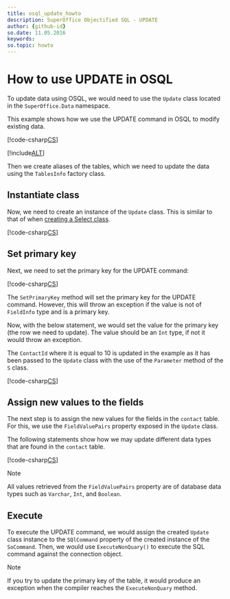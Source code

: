 ```yaml
---
title: osql_update_howto
description: SuperOffice Objectified SQL - UPDATE
author: {github-id}
so.date: 11.05.2016
keywords:
so.topic: howto
---
```


# How to use UPDATE in OSQL

To update data using OSQL, we would need to use the `Update` class located in the `SuperOffice.Data` namespace.

This example shows how we use the UPDATE command in OSQL to modify existing data.

[!code-csharp[CS](includes/update-1.cs)]

[!include[ALT](includes/setup.md)]

Then we create aliases of the tables, which we need to update the data using the `TablesInfo` factory class.

## Instantiate class

Now, we need to create an instance of the `Update` class. This is similar to that of when [creating a Select class][2].

[!code-csharp[CS](includes/update-1.cs?range=27)]

## Set primary key

Next, we need to set the primary key for the UPDATE command:

[!code-csharp[CS](includes/update-1.cs?range=30)]

The `SetPrimaryKey` method will set the primary key for the UPDATE command. However, this will throw an exception if the value is not of `FieldInfo` type and is a primary key.

Now, with the below statement, we would set the value for the primary key (the row we need to update). The value should be an `Int` type, if not it would throw an exception.

The `ContactId` where it is equal to 10 is updated in the example as it has been passed to the `Update` class with the use of the `Parameter` method of the `S` class.

[!code-csharp[CS](includes/update-1.cs?range=31)]

## Assign new values to the fields

The next step is to assign the new values for the fields in the `contact` table. For this, we use the `FieldValuePairs` property exposed in the `Update` class.

The following statements show how we may update different data types that are found in the `contact` table.

[!code-csharp[CS](includes/update-1.cs?range=34-42)]

> [!NOTE]
> All values retrieved from the `FieldValuePairs` property are of database data types such as `Varchar`, `Int`, and `Boolean`.

## Execute

To execute the UPDATE command, we would assign the created `Update` class instance to the `SQlCommand` property of the created instance of the `SoCommand`. Then, we would use `ExecuteNonQuary()` to execute the SQL command against the connection object.

> [!NOTE]
> If you try to update the primary key of the table, it would produce an exception when the compiler reaches the `ExecuteNonQuary` method.

<!-- Referenced links -->
[2]: using-select.md